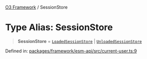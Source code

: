[O3 Framework](../API.md) / SessionStore

# Type Alias: SessionStore

> **SessionStore** = [`LoadedSessionStore`](LoadedSessionStore.md) \| [`UnloadedSessionStore`](UnloadedSessionStore.md)

Defined in: [packages/framework/esm-api/src/current-user.ts:9](https://github.com/openmrs/openmrs-esm-core/blob/main/packages/framework/esm-api/src/current-user.ts#L9)
